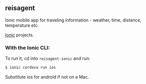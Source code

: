 ## reisagent

Ionic mobile app for traveling information - weather, time, distance, temperature etc.

[Ionic](http://ionicframework.com/docs/) projects.

### With the Ionic CLI:

To run it, cd into `reisagent-ionic` and run:

```bash
$ ionic cordova run ios
```

Substitute ios for android if not on a Mac.
